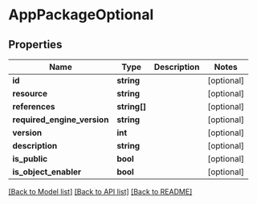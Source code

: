 # AppPackageOptional

## Properties
Name | Type | Description | Notes
------------ | ------------- | ------------- | -------------
**id** | **string** |  | [optional] 
**resource** | **string** |  | [optional] 
**references** | **string[]** |  | [optional] 
**required_engine_version** | **string** |  | [optional] 
**version** | **int** |  | [optional] 
**description** | **string** |  | [optional] 
**is_public** | **bool** |  | [optional] 
**is_object_enabler** | **bool** |  | [optional] 

[[Back to Model list]](../README.md#documentation-for-models) [[Back to API list]](../README.md#documentation-for-api-endpoints) [[Back to README]](../README.md)


